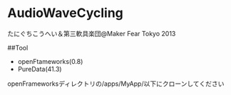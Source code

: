 AudioWaveCycling
================

たにぐちこうへい＆第三軟具楽団@Maker Fear Tokyo 2013

##Tool
* openFtameworks(0.8)
* PureData(41.3)

openFrameworksディレクトリの/apps/MyApp/以下にクローンしてください
